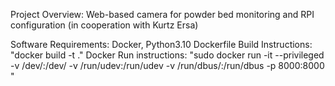 Project Overview: Web-based camera for powder bed monitoring and RPI configuration (in cooperation with Kurtz Ersa)

Software Requirements: Docker, Python3.10 
Dockerfile Build Instructions: "docker build -t <image-name> ."
Docker Run instructions: "sudo docker run -it --privileged -v /dev/:/dev/ -v /run/udev:/run/udev -v /run/dbus/:/run/dbus -p 8000:8000 <image-name>"
